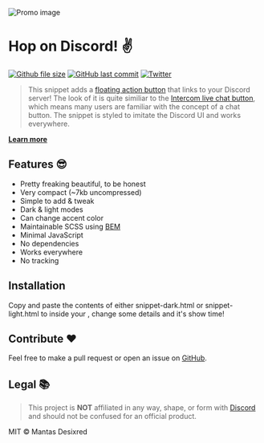 ![Promo image](/promo.png?raw=true)

# Hop on Discord! ✌

[![Github file size](https://img.shields.io/github/size/mistermantas/hop-on-discord/snippet-dark.html.svg?style=flat-square)](https://github.com/mistermantas/hop-on-discord/blob/master/snippet-dark.html)
[![GitHub last commit](https://img.shields.io/github/last-commit/mistermantas/hop-on-discord.svg?style=flat-square)](https://github.com/mistermantas/hop-on-discord/commits/master)   [![Twitter](https://img.shields.io/twitter/follow/mistermantas.svg?style=social&label=Follow)](https://twitter.com/mistermantas)

> This snippet adds a [floating action button](https://material.io/guidelines/components/buttons-floating-action-button.html) that links to your Discord server! The look of it is quite similiar to the [Intercom live chat button](https://www.intercom.com/), which means many users are familiar with the concept of a chat button. The snippet is styled to imitate the Discord UI and works everywhere.

[**Learn more**](https://hop.mnts.lt)

## Features 😎

+ Pretty freaking beautiful, to be honest
+ Very compact (~7kb uncompressed)
+ Simple to add & tweak
+ Dark & light modes
+ Can change accent color
+ Maintainable SCSS using [BEM](https://css-tricks.com/bem-101/)
+ Minimal JavaScript
+ No dependencies
+ Works everywhere
+ No tracking

## Installation

Copy and paste the contents of either snippet-dark.html or snippet-light.html to inside your <body></body>, change some details and it's show time!

## Contribute ❤

Feel free to make a pull request or open an issue on [GitHub](https://github.com/mistermantas/hop-on-discord).

## Legal 📚

> This project is **NOT** affiliated in any way, shape, or form with [Discord](https://discordapp.com) and should not be confused for an official product.

MIT © Mantas Desixred
